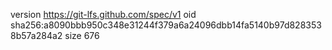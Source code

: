 version https://git-lfs.github.com/spec/v1
oid sha256:a8090bbb950c348e31244f379a6a24096dbb14fa5140b97d8283538b57a284a2
size 676
